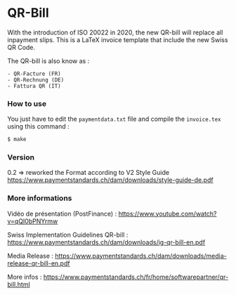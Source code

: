 # QR-Bill

With the introduction of ISO 20022 in 2020, the new QR-bill will replace all inpayment slips. This is a LaTeX invoice template that include the new Swiss QR Code.

The QR-bill is also know as :

	- QR-Facture (FR)
	- QR-Rechnung (DE)
	- Fattura QR (IT)

### How to use
You just have to edit the ```paymentdata.txt``` file and compile the ```invoice.tex``` using this command :
```sh
$ make
```
### Version
0.2 => reworked the Format according to V2 Style Guide https://www.paymentstandards.ch/dam/downloads/style-guide-de.pdf

### More informations

Vidéo de présentation (PostFinance) :
https://www.youtube.com/watch?v=qQI0bPNYrmw

Swiss Implementation Guidelines QR-bill :
https://www.paymentstandards.ch/dam/downloads/ig-qr-bill-en.pdf

Media Release :
https://www.paymentstandards.ch/dam/downloads/media-release-qr-bill-en.pdf

More infos :
https://www.paymentstandards.ch/fr/home/softwarepartner/qr-bill.html
